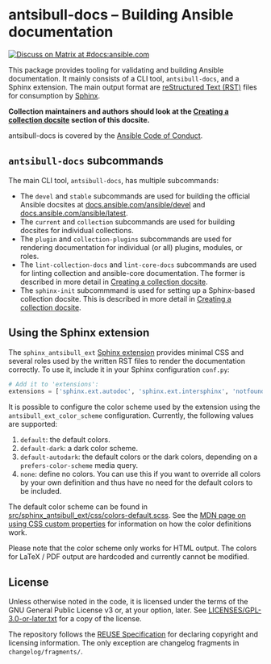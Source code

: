 <!--
Copyright (c) Ansible Project
GNU General Public License v3.0+ (see LICENSES/GPL-3.0-or-later.txt or https://www.gnu.org/licenses/gpl-3.0.txt)
SPDX-License-Identifier: GPL-3.0-or-later
-->

# antsibull-docs – Building Ansible documentation

[![Discuss on Matrix at #docs:ansible.com](https://img.shields.io/matrix/docs:ansible.com.svg?server_fqdn=ansible-accounts.ems.host&label=Discuss%20on%20Matrix%20at%20%23docs:ansible.com&logo=matrix)](https://matrix.to/#/#docs:ansible.com)

This package provides tooling for validating and building Ansible documentation. It mainly consists of a CLI tool, `antsibull-docs`, and a Sphinx extension. The main output format are [reStructured Text (RST)](https://en.wikipedia.org/wiki/ReStructuredText) files for consumption by [Sphinx](https://en.wikipedia.org/wiki/Sphinx_\(documentation_generator\)).

**Collection maintainers and authors should look at the [Creating a collection docsite](collection-docs.md) section of this docsite.**

antsibull-docs is covered by the [Ansible Code of Conduct](https://docs.ansible.com/ansible/latest/community/code_of_conduct.html).

## `antsibull-docs` subcommands

The main CLI tool, `antsibull-docs`, has multiple subcommands:

* The `devel` and `stable` subcommands are used for building the official Ansible docsites at [docs.ansible.com/ansible/devel](https://docs.ansible.com/ansible/devel/) and [docs.ansible.com/ansible/latest](https://docs.ansible.com/ansible/latest/).
* The `current` and `collection` subcommands are used for building docsites for individual collections.
* The `plugin` and `collection-plugins` subcommands are used for rendering documentation for individual (or all) plugins, modules, or roles.
* The `lint-collection-docs` and `lint-core-docs` subcommands are used for linting collection and ansible-core documentation.
  The former is described in more detail in [Creating a collection docsite](collection-docs.md).
* The `sphinx-init` subcommmand is used for setting up a Sphinx-based collection docsite.
  This is described in more detail in [Creating a collection docsite](collection-docs.md).

## Using the Sphinx extension

The `sphinx_antsibull_ext` [Sphinx extension](https://www.sphinx-doc.org/en/master/) provides minimal CSS and several roles used by the written RST files to render the documentation correctly. To use it, include it in your Sphinx configuration ``conf.py``:

```python
# Add it to 'extensions':
extensions = ['sphinx.ext.autodoc', 'sphinx.ext.intersphinx', 'notfound.extension', 'sphinx_antsibull_ext']
```

It is possible to configure the color scheme used by the extension using the `antsibull_ext_color_scheme` configuration. Currently, the following values are supported:

1. `default`: the default colors.
2. `default-dark`: a dark color scheme.
3. `default-autodark`: the default colors or the dark colors, depending on a `prefers-color-scheme` media query.
4. `none`: define no colors. You can use this if you want to override all colors by your own definition and thus have no need for the default colors to be included.

The default color scheme can be found in [src/sphinx_antsibull_ext/css/colors-default.scss](https://github.com/ansible-community/antsibull-docs/blob/main/src/sphinx_antsibull_ext/css/colors-default.scss). See the [MDN page on using CSS custom properties](https://developer.mozilla.org/en-US/docs/Web/CSS/Using_CSS_custom_properties) for information on how the color definitions work.

Please note that the color scheme only works for HTML output. The colors for LaTeX / PDF output are hardcoded and currently cannot be modified.

## License

Unless otherwise noted in the code, it is licensed under the terms of the GNU
General Public License v3 or, at your option, later. See
[LICENSES/GPL-3.0-or-later.txt](https://github.com/ansible-community/antsibull-docs/tree/main/LICENSE)
for a copy of the license.

The repository follows the [REUSE Specification](https://reuse.software/spec/) for declaring copyright and
licensing information. The only exception are changelog fragments in ``changelog/fragments/``.
